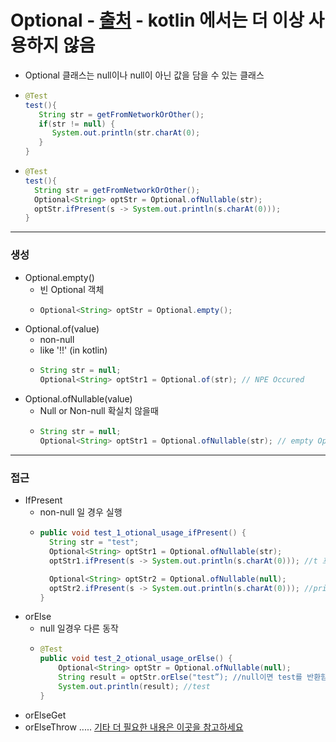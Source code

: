 # Optional - [출처](https://advenoh.tistory.com/15) - kotlin 에서는 더 이상 사용하지 않음
* Optional 클래스는 null이나 null이 아닌 값을 담을 수 있는 클래스
* ```java
  @Test
  test(){
     String str = getFromNetworkOrOther();
     if(str != null) {
        System.out.println(str.charAt(0);
     }
  }
* ```java
  @Test
  test(){
    String str = getFromNetworkOrOther();
    Optional<String> optStr = Optional.ofNullable(str);
    optStr.ifPresent(s -> System.out.println(s.charAt(0)));
  }
---
### 생성
* Optional.empty()
  * 빈 Optional 객체
  * ```java
    Optional<String> optStr = Optional.empty();
* Optional.of(value)
  * non-null 
  * like '!!' (in kotlin)
  * ```java
    String str = null;
    Optional<String> optStr1 = Optional.of(str); // NPE Occured
* Optional.ofNullable(value)
  * Null or Non-null 확실치 않을때
  * ```java
    String str = null;
    Optional<String> optStr1 = Optional.ofNullable(str); // empty Optional 반환
---
### 접근
* IfPresent
  * non-null 일 경우 실행
  * ```java
    public void test_1_otional_usage_ifPresent() {
      String str = "test";
      Optional<String> optStr1 = Optional.ofNullable(str);
      optStr1.ifPresent(s -> System.out.println(s.charAt(0))); //t 프린트

      Optional<String> optStr2 = Optional.ofNullable(null);
      optStr2.ifPresent(s -> System.out.println(s.charAt(0))); //print 안됨
    }
* orElse
  * null 일경우 다른 동작
  * ```java
    @Test
    public void test_2_otional_usage_orElse() {
        Optional<String> optStr = Optional.ofNullable(null);
        String result = optStr.orElse("test”); //null이면 test를 반환함
        System.out.println(result); //test
    }
* orElseGet
* orElseThrow
.....
[기타 더 필요한 내용은 이곳을 참고하세요](https://advenoh.tistory.com/15)
